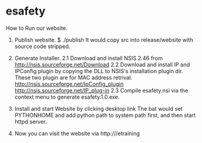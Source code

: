 esafety
=======

How to Run our website.

1. Publish website.
  $ ./publish 
  It would copy src into release/website with source code stripped.

2. Generate Installer.
2.1 Download and install NSIS 2.46 from http://nsis.sourceforge.net/Download
2.2 Download and install IP and IPConfig plugin by copying the DLL to NSIS's installation plugin dir. These two plugin are for MAC address retrival.
  http://nsis.sourceforge.net/IpConfig_plugin
  http://nsis.sourceforge.net/IP_plug-in
2.3 Compile esafety.nsi via the context menu to generate esafety.1.0.exe.

3. Install and start Website by clicking desktop link
  The bat would set PYTHONHOME and add python path to system path first, and then start httpd server.

4. Now you can visit the website via http://<server ip>/etraining
